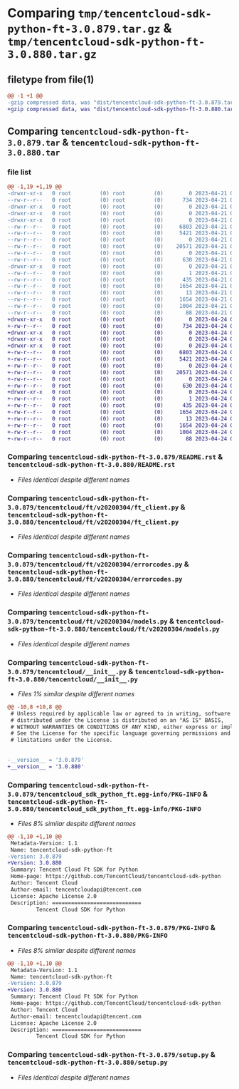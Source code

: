 # Comparing `tmp/tencentcloud-sdk-python-ft-3.0.879.tar.gz` & `tmp/tencentcloud-sdk-python-ft-3.0.880.tar.gz`

## filetype from file(1)

```diff
@@ -1 +1 @@
-gzip compressed data, was "dist/tencentcloud-sdk-python-ft-3.0.879.tar", last modified: Fri Apr 21 00:45:19 2023, max compression
+gzip compressed data, was "dist/tencentcloud-sdk-python-ft-3.0.880.tar", last modified: Mon Apr 24 03:08:13 2023, max compression
```

## Comparing `tencentcloud-sdk-python-ft-3.0.879.tar` & `tencentcloud-sdk-python-ft-3.0.880.tar`

### file list

```diff
@@ -1,19 +1,19 @@
-drwxr-xr-x   0 root         (0) root         (0)        0 2023-04-21 00:45:19.000000 tencentcloud-sdk-python-ft-3.0.879/
--rw-r--r--   0 root         (0) root         (0)      734 2023-04-21 00:45:19.000000 tencentcloud-sdk-python-ft-3.0.879/README.rst
-drwxr-xr-x   0 root         (0) root         (0)        0 2023-04-21 00:45:19.000000 tencentcloud-sdk-python-ft-3.0.879/tencentcloud/
-drwxr-xr-x   0 root         (0) root         (0)        0 2023-04-21 00:45:19.000000 tencentcloud-sdk-python-ft-3.0.879/tencentcloud/ft/
-drwxr-xr-x   0 root         (0) root         (0)        0 2023-04-21 00:45:19.000000 tencentcloud-sdk-python-ft-3.0.879/tencentcloud/ft/v20200304/
--rw-r--r--   0 root         (0) root         (0)     6803 2023-04-21 00:45:19.000000 tencentcloud-sdk-python-ft-3.0.879/tencentcloud/ft/v20200304/ft_client.py
--rw-r--r--   0 root         (0) root         (0)     5421 2023-04-21 00:45:19.000000 tencentcloud-sdk-python-ft-3.0.879/tencentcloud/ft/v20200304/errorcodes.py
--rw-r--r--   0 root         (0) root         (0)        0 2023-04-21 00:45:19.000000 tencentcloud-sdk-python-ft-3.0.879/tencentcloud/ft/v20200304/__init__.py
--rw-r--r--   0 root         (0) root         (0)    20571 2023-04-21 00:45:19.000000 tencentcloud-sdk-python-ft-3.0.879/tencentcloud/ft/v20200304/models.py
--rw-r--r--   0 root         (0) root         (0)        0 2023-04-21 00:45:19.000000 tencentcloud-sdk-python-ft-3.0.879/tencentcloud/ft/__init__.py
--rw-r--r--   0 root         (0) root         (0)      630 2023-04-21 00:45:19.000000 tencentcloud-sdk-python-ft-3.0.879/tencentcloud/__init__.py
-drwxr-xr-x   0 root         (0) root         (0)        0 2023-04-21 00:45:19.000000 tencentcloud-sdk-python-ft-3.0.879/tencentcloud_sdk_python_ft.egg-info/
--rw-r--r--   0 root         (0) root         (0)        1 2023-04-21 00:45:19.000000 tencentcloud-sdk-python-ft-3.0.879/tencentcloud_sdk_python_ft.egg-info/dependency_links.txt
--rw-r--r--   0 root         (0) root         (0)      435 2023-04-21 00:45:19.000000 tencentcloud-sdk-python-ft-3.0.879/tencentcloud_sdk_python_ft.egg-info/SOURCES.txt
--rw-r--r--   0 root         (0) root         (0)     1654 2023-04-21 00:45:19.000000 tencentcloud-sdk-python-ft-3.0.879/tencentcloud_sdk_python_ft.egg-info/PKG-INFO
--rw-r--r--   0 root         (0) root         (0)       13 2023-04-21 00:45:19.000000 tencentcloud-sdk-python-ft-3.0.879/tencentcloud_sdk_python_ft.egg-info/top_level.txt
--rw-r--r--   0 root         (0) root         (0)     1654 2023-04-21 00:45:19.000000 tencentcloud-sdk-python-ft-3.0.879/PKG-INFO
--rw-r--r--   0 root         (0) root         (0)     1004 2023-04-21 00:45:19.000000 tencentcloud-sdk-python-ft-3.0.879/setup.py
--rw-r--r--   0 root         (0) root         (0)       88 2023-04-21 00:45:19.000000 tencentcloud-sdk-python-ft-3.0.879/setup.cfg
+drwxr-xr-x   0 root         (0) root         (0)        0 2023-04-24 03:08:13.000000 tencentcloud-sdk-python-ft-3.0.880/
+-rw-r--r--   0 root         (0) root         (0)      734 2023-04-24 03:08:12.000000 tencentcloud-sdk-python-ft-3.0.880/README.rst
+drwxr-xr-x   0 root         (0) root         (0)        0 2023-04-24 03:08:13.000000 tencentcloud-sdk-python-ft-3.0.880/tencentcloud/
+drwxr-xr-x   0 root         (0) root         (0)        0 2023-04-24 03:08:13.000000 tencentcloud-sdk-python-ft-3.0.880/tencentcloud/ft/
+drwxr-xr-x   0 root         (0) root         (0)        0 2023-04-24 03:08:13.000000 tencentcloud-sdk-python-ft-3.0.880/tencentcloud/ft/v20200304/
+-rw-r--r--   0 root         (0) root         (0)     6803 2023-04-24 03:08:12.000000 tencentcloud-sdk-python-ft-3.0.880/tencentcloud/ft/v20200304/ft_client.py
+-rw-r--r--   0 root         (0) root         (0)     5421 2023-04-24 03:08:12.000000 tencentcloud-sdk-python-ft-3.0.880/tencentcloud/ft/v20200304/errorcodes.py
+-rw-r--r--   0 root         (0) root         (0)        0 2023-04-24 03:08:12.000000 tencentcloud-sdk-python-ft-3.0.880/tencentcloud/ft/v20200304/__init__.py
+-rw-r--r--   0 root         (0) root         (0)    20571 2023-04-24 03:08:12.000000 tencentcloud-sdk-python-ft-3.0.880/tencentcloud/ft/v20200304/models.py
+-rw-r--r--   0 root         (0) root         (0)        0 2023-04-24 03:08:12.000000 tencentcloud-sdk-python-ft-3.0.880/tencentcloud/ft/__init__.py
+-rw-r--r--   0 root         (0) root         (0)      630 2023-04-24 03:08:12.000000 tencentcloud-sdk-python-ft-3.0.880/tencentcloud/__init__.py
+drwxr-xr-x   0 root         (0) root         (0)        0 2023-04-24 03:08:13.000000 tencentcloud-sdk-python-ft-3.0.880/tencentcloud_sdk_python_ft.egg-info/
+-rw-r--r--   0 root         (0) root         (0)        1 2023-04-24 03:08:13.000000 tencentcloud-sdk-python-ft-3.0.880/tencentcloud_sdk_python_ft.egg-info/dependency_links.txt
+-rw-r--r--   0 root         (0) root         (0)      435 2023-04-24 03:08:13.000000 tencentcloud-sdk-python-ft-3.0.880/tencentcloud_sdk_python_ft.egg-info/SOURCES.txt
+-rw-r--r--   0 root         (0) root         (0)     1654 2023-04-24 03:08:13.000000 tencentcloud-sdk-python-ft-3.0.880/tencentcloud_sdk_python_ft.egg-info/PKG-INFO
+-rw-r--r--   0 root         (0) root         (0)       13 2023-04-24 03:08:13.000000 tencentcloud-sdk-python-ft-3.0.880/tencentcloud_sdk_python_ft.egg-info/top_level.txt
+-rw-r--r--   0 root         (0) root         (0)     1654 2023-04-24 03:08:13.000000 tencentcloud-sdk-python-ft-3.0.880/PKG-INFO
+-rw-r--r--   0 root         (0) root         (0)     1004 2023-04-24 03:08:12.000000 tencentcloud-sdk-python-ft-3.0.880/setup.py
+-rw-r--r--   0 root         (0) root         (0)       88 2023-04-24 03:08:13.000000 tencentcloud-sdk-python-ft-3.0.880/setup.cfg
```

### Comparing `tencentcloud-sdk-python-ft-3.0.879/README.rst` & `tencentcloud-sdk-python-ft-3.0.880/README.rst`

 * *Files identical despite different names*

### Comparing `tencentcloud-sdk-python-ft-3.0.879/tencentcloud/ft/v20200304/ft_client.py` & `tencentcloud-sdk-python-ft-3.0.880/tencentcloud/ft/v20200304/ft_client.py`

 * *Files identical despite different names*

### Comparing `tencentcloud-sdk-python-ft-3.0.879/tencentcloud/ft/v20200304/errorcodes.py` & `tencentcloud-sdk-python-ft-3.0.880/tencentcloud/ft/v20200304/errorcodes.py`

 * *Files identical despite different names*

### Comparing `tencentcloud-sdk-python-ft-3.0.879/tencentcloud/ft/v20200304/models.py` & `tencentcloud-sdk-python-ft-3.0.880/tencentcloud/ft/v20200304/models.py`

 * *Files identical despite different names*

### Comparing `tencentcloud-sdk-python-ft-3.0.879/tencentcloud/__init__.py` & `tencentcloud-sdk-python-ft-3.0.880/tencentcloud/__init__.py`

 * *Files 1% similar despite different names*

```diff
@@ -10,8 +10,8 @@
 # Unless required by applicable law or agreed to in writing, software
 # distributed under the License is distributed on an "AS IS" BASIS,
 # WITHOUT WARRANTIES OR CONDITIONS OF ANY KIND, either express or implied.
 # See the License for the specific language governing permissions and
 # limitations under the License.
 
 
-__version__ = '3.0.879'
+__version__ = '3.0.880'
```

### Comparing `tencentcloud-sdk-python-ft-3.0.879/tencentcloud_sdk_python_ft.egg-info/PKG-INFO` & `tencentcloud-sdk-python-ft-3.0.880/tencentcloud_sdk_python_ft.egg-info/PKG-INFO`

 * *Files 8% similar despite different names*

```diff
@@ -1,10 +1,10 @@
 Metadata-Version: 1.1
 Name: tencentcloud-sdk-python-ft
-Version: 3.0.879
+Version: 3.0.880
 Summary: Tencent Cloud Ft SDK for Python
 Home-page: https://github.com/TencentCloud/tencentcloud-sdk-python
 Author: Tencent Cloud
 Author-email: tencentcloudapi@tencent.com
 License: Apache License 2.0
 Description: ============================
         Tencent Cloud SDK for Python
```

### Comparing `tencentcloud-sdk-python-ft-3.0.879/PKG-INFO` & `tencentcloud-sdk-python-ft-3.0.880/PKG-INFO`

 * *Files 8% similar despite different names*

```diff
@@ -1,10 +1,10 @@
 Metadata-Version: 1.1
 Name: tencentcloud-sdk-python-ft
-Version: 3.0.879
+Version: 3.0.880
 Summary: Tencent Cloud Ft SDK for Python
 Home-page: https://github.com/TencentCloud/tencentcloud-sdk-python
 Author: Tencent Cloud
 Author-email: tencentcloudapi@tencent.com
 License: Apache License 2.0
 Description: ============================
         Tencent Cloud SDK for Python
```

### Comparing `tencentcloud-sdk-python-ft-3.0.879/setup.py` & `tencentcloud-sdk-python-ft-3.0.880/setup.py`

 * *Files identical despite different names*

